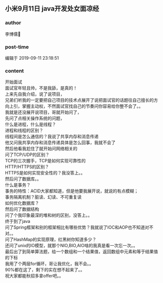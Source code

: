 ## 小米9月11日 java开发处女面凉经
### author 
李博儒🍋
### post-time 

编辑于  2019-09-11 23:18:51
### content 
<div class="post-topic-des nc-post-content">
 <div>
  开始面试
 </div>
 <div>
  面试官年轻且帅，不是我舔，是真的！
 </div>
 <div>
  上来先自我介绍，说了说项目，
 </div>
 <div>
  兄弟们听我的一定要把自己项目的技术点展开了说把面试官的话题往自己擅长的方向上引，掌握主动权，不然面试官找自己的节奏问你容易给你整不会了。。
 </div>
 <div>
  我就是还没展开说项目，哥就开始问了，
 </div>
 <div>
  先问了点相关操作系统的问题，
 </div>
 <div>
  什么是进程，什么是线程？
 </div>
 <div>
  进程和线程的区别？
 </div>
 <div>
  线程间是怎么通信的？我说了共享内存和消息传递
 </div>
 <div>
  他又问我共享内存和消息传递具体是怎么回事，我就不会了
 </div>
 <div>
  然后他看我尬住了就开始问网络相关的
 </div>
 <div>
  问了TCP/UDP的区别？
 </div>
 <div>
  TCP的三次握手，TCP是如何实现可靠性的
 </div>
 <div>
  HTTP/HTTPS的区别？
 </div>
 <div>
  HTTPS是如何实现安全性的？我没答上。。
 </div>
 <div>
  然后问了数据库。。
 </div>
 <div>
  什么是事务？
 </div>
 <div>
  事务的特性：ACID大家都知道，但是他要我展开说，就说的有点模糊；
 </div>
 <div>
  事务隔离机制？脏读、幻读、不可重复读
 </div>
 <div>
  如何优化数据库？
 </div>
 <div>
  然后问了数据结构
 </div>
 <div>
  问了个我印象最深的堆和树的区别，没答上。。
 </div>
 <div>
  终于到了java
 </div>
 <div>
  问了Spring框架和别的框架相比有哪些优势？我就说了IOC和AOP也不知道对不对。。
 </div>
 <div>
  问了HashMap的实现原理，红黑树你知道多少？
 </div>
 <div>
  还问了unix的IO模型，就那个NIO,BIO,AIO啥的我真是看一次忘一次。。
 </div>
 <div>
  最后出了到简单算法题，给一个数组和一个结果值，返回数组中元素和等于结果值的下标
 </div>
 <div>
  我用了个两层for循环，哥让我优化，我不会。。
 </div>
 <div>
  90%都在这了，剩下的实在想不起来了。。
 </div>
 <div>
  祝大家都能秋招多拿offer吧。。
 </div>
 <div>
  <br/>
 </div>
</div>
